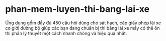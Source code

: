 # phan-mem-luyen-thi-bang-lai-xe
Ứng dụng gồm đầy đủ 450 câu hỏi dùng cho sát hạch, cấp giấy phép lái xe cơ giới đường bộ giúp các bạn đang chuẩn bị thi bằng lái xe máy có thể ôn thi phần lý thuyết một cách nhanh chóng và hiệu quả nhất. 
